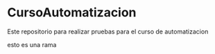 CursoAutomatizacion
===================

Este repositorio para realizar pruebas para el curso de automatizacion

esto es una rama

